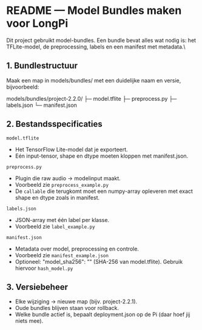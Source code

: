# README — Model Bundles maken voor LongPi
Dit project gebruikt model-bundles. Een bundle bevat alles wat nodig is: het TFLite-model, de preprocessing, labels en een manifest met metadata.\

## 1. Bundlestructuur
Maak een map in models/bundles/ met een duidelijke naam en versie, bijvoorbeeld:

models/bundles/project-2.2.0/
├─ model.tflite
├─ preprocess.py
├─ labels.json
└─ manifest.json

## 2. Bestandsspecificaties

``model.tflite``
- Het TensorFlow Lite-model dat je exporteert.
- Eén input-tensor, shape en dtype moeten kloppen met manifest.json.

``preprocess.py``
- Plugin die raw audio → modelinput maakt.
- Voorbeeld zie ``preprocess_example.py``
- De ``callable`` die terugkomt moet een numpy-array opleveren met exact shape en dtype zoals in manifest.

``labels.json``
- JSON-array met één label per klasse.
- Voorbeeld zie ``label_example.py``

``manifest.json``
- Metadata over model, preprocessing en controle.
- Voorbeeld zie ``manifest_example.json``
- Optioneel: "model_sha256": "<hash>" (SHA-256 van model.tflite). Gebruik hiervoor ``hash_model.py``


## 3. Versiebeheer
- Elke wijziging → nieuwe map (bijv. project-2.2.1).
- Oude bundles blijven staan voor rollback.
- Welke bundle actief is, bepaalt deployment.json op de Pi (daar hoef jij niets mee).